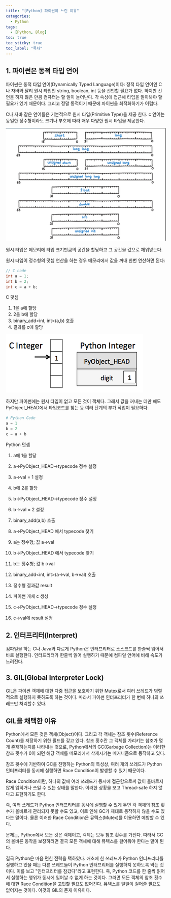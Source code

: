 ```yaml
---
title: "[Python] 파이썬이 느린 이유"
categories:
  - Python
tags:
  - [Python, Blog]
toc: true
toc_sticky: true
toc_label: "목차"
---
```


## 1. 파이썬은 동적 타입 언어
파이썬은 동적 타입 언어(Dynamically Typed Language)이다: 정적 타입 언어인 C나 자바와 달리 원시 타입인 string, boolean, int 등을 선언할 필요가 없다. 하지만 선언을 하지 않은 만큼 컴퓨터는 할 일이 늘어난다. 각 속성에 접근해 타입을 알아봐야 할 필요가 있기 때문이다. 그리고 정말 동적이기 때문에 파이썬을 최적화하기가 어렵다.

C나 자바 같은 언어들은 기본적으로 원시 타입(Primitive Type)을 제공 한다. c 언어는 동일한 정수형이라도 크기나 부호에 따라 매우 다양한 원시 타입을 제공한다.

<img class="img-fluid" src="/img/posts/primitive.png" alt="print-image">

원시 타입은 메모리에 타입 크기만큼의 공간을 할당하고 그 공간을 값으로 채워넣는다.

원시 타입이 정수형의 덧셈 연산을 하는 경우 메모리에서 값을 꺼내 한번 연산하면 된다:
~~~ C
// C code
int a = 1;
int b = 2;
int c = a + b;
~~~

C 덧셈
1. <int> 1을 a에 할당
2. <int> 2을 b에 할당
3. binary_add<int, int>(a,b) 호출
4. 결과를 c에 할당

<img class="img-fluid" src="/img/posts/pyobject.png" alt="print-image">

하지만 파이썬에는 원시 타입이 없고 모든 것이 객체다. 그래서 값을 꺼내는 데만 해도 PyObject_HEAD에서 타입코드를 찾는 등 여러 단계의 부가 작업이 필요하다.
~~~ Python
# Python Code
a = 1
b = 2
c = a + b
~~~

Python 덧셈
1. a에 1을 할당
2.  a->PyObject_HEAD->typecode 정수 설정

3. a->val = 1 설정

4. b에 2를 할당

5. b->PyObject_HEAD->typecode 정수 설정

6. b->val = 2 설정

7. binary_add(a,b) 호출

8. a->PyObject_HEAD 에서 typecode 찾기

9. a는 정수형; 값 a->val

10. b->PyObject_HEAD 에서 typecode 찾기

11. b는 정수형; 값 b->val

12. binary_add<int, int>(a->val, b->val) 호출

13. 정수형 결과값 result

14. 파이썬 개체 c 생성

15. c->PyObject_HEAD->typecode 정수 설정

16. c->val에 result 설정

## 2. 인터프리터(Interpret)
컴파일을 하는 C나 Java와 다르게 Python은 인터프리터로 소스코드를 한줄씩 읽어서 바로 실행한다. 인터프리터가 한줄씩 읽어 실행하기 때문에 컴파일 언어에 비해 속도가 느려진다.

## 3. GIL(Global Interpreter Lock)
GIL은 파이썬 객체에 대한 다중 접근을 보호하기 위한 Mutex로서 여러 쓰레드가 병렬적으로 실행하지 못하도록 하는 것이다. 따라서 파이썬 인터프리터가 한 번에 하나의 쓰레드만 처리할수 있다.

GIL을 채택한 이유
---
Python에서 모든 것은 객체(Object)이다. 그리고 각 객체는 참조 횟수(Reference Count)를 저장하기 위한 필드를 갖고 있다. 참조 횟수란 그 객체를 가리키는 참조가 몇 개 존재하는지를 나타내는 것으로, Python에서의 GC(Garbage Collection)는 이러한 참조 횟수가 0이 되면 해당 객체를 메모리에서 삭제시키는 메커니즘으로 동작하고 있다.

참조 횟수에 기반하여 GC를 진행하는 Python의 특성상, 여러 개의 쓰레드가 Python 인터프리터를 동시에 실행하면 Race Condition이 발생할 수 있기 때문이다. 

Race Condition이란, 하나의 값에 여러 쓰레드가 동시에 접근함으로써 값이 올바르지 않게 읽히거나 쓰일 수 있는 상태를 말한다. 이러한 상황을 보고 Thread-safe 하지 않다고 표현하기도 한다.

즉, 여러 쓰레드가 Python 인터프리터를 동시에 실행할 수 있게 두면 각 객체의 참조 횟수가 올바르게 관리되지 못할 수도 있고, 이로 인해 GC가 제대로 동작하지 않을 수도 있다는 말이다. 물론 이러한 Race Condition은 뮤텍스(Mutex)를 이용하면 예방할 수 있다.

문제는, Python에서 모든 것은 객체이고, 객체는 모두 참조 횟수를 가진다. 따라서 GC의 올바른 동작을 보장하려면 결국 모든 객체에 대해 뮤텍스를 걸어줘야 한다는 말이 된다.

결국 Python은 마음 편한 전략을 택하였다. 애초에 한 쓰레드가 Python 인터프리터를 실행하고 있을 때는 다른 쓰레드들이 Python 인터프리터를 실행하지 못하도록 막는 것이다. 이를 보고 "인터프리터를 잠갔다"라고 표현한다. 즉, Python 코드를 한 줄씩 읽어서 실행하는 행위가 동시에 일어날 수 없게 하는 것이다. 그러면 모든 객체의 참조 횟수에 대한 Race Condition을 고민할 필요도 없어진다. 뮤텍스를 일일이 걸어줄 필요도 없어지는 것이다. 이것의 GIL의 존재 이유이다.
